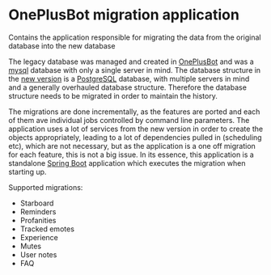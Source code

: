 # OnePlusBot migration application
Contains the application responsible for migrating the data from the original database into the new database

The legacy database was managed and created in [OnePlusBot](https://github.com/Rithari/OnePlusBot) and was a [mysql](https://www.mysql.com/) database with only a single server in mind. The database structure in the [new version](https://github.com/Sheldan/OnePlusBot) is a [PostgreSQL](https://www.postgresql.org/) database, with multiple servers in mind and a generally overhauled database structure. Therefore the database structure needs to be migrated in order to maintain the history.

The migrations are done incrementally, as the features are ported and each of them ave individual jobs controlled by command line parameters.
The application uses a lot of services from the new version in order to create the objects appropriately, leading to a lot of dependencies pulled in (scheduling etc), which are not necessary, but as the application is a one off migration for each feature, this is not a big issue.
In its essence, this application is a standalone [Spring Boot](https://spring.io/projects/spring-boot) application which executes the migration when starting up.

Supported migrations: 
* Starboard
* Reminders
* Profanities
* Tracked emotes 
* Experience
* Mutes
* User notes
* FAQ